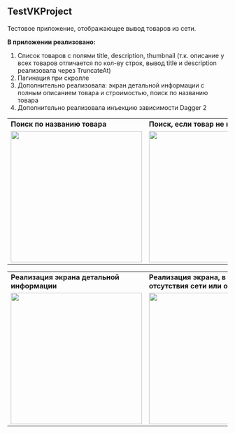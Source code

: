 ## TestVKProject

Тестовое приложение, отображающее вывод товаров из сети.

<b>В приложении реализовано:</b>
1. Список товаров с полями title, description, thumbnail (т.к. описание у всех товаров отличается по кол-ву строк, вывод title и description реализовала через TruncateAt)
2. Пагинация при скролле
3. Дополнительно реализовала: экран детальной информации с полным описанием товара и строимостью, поиск по названию товара
4. Дополнительно реализовала инъекцию зависимости Dagger 2

<table>
  <tr>
    <td><b>Поиск по названию товара</b></td>
    <td><b>Поиск, если товар не найден</b></td>
  </tr>
  <tr>
    <td><img src="https://github.com/avbolotova/TestVKProject/blob/master/app/src/main/res/drawable/search.gif" width="300"></td>
    <td><img src="https://github.com/avbolotova/TestVKProject/blob/master/app/src/main/res/drawable/search_error.gif" width="300"></td>
  </tr>
</table>

<table>
  <tr>
    <td><b>Реализация экрана детальной <br>информации</b></td>
    <td><b>Реализация экрана, в случае <br>отсутствия сети или ошибки</b></td>
  </tr>
  <tr>
    <td><img src="https://github.com/avbolotova/TestVKProject/blob/master/app/src/main/res/drawable/details.gif" width="300"></td>
    <td><img src="https://github.com/avbolotova/TestVKProject/blob/master/app/src/main/res/drawable/screenshot_error.jpg" width="300"></td>
  </tr>
</table>
